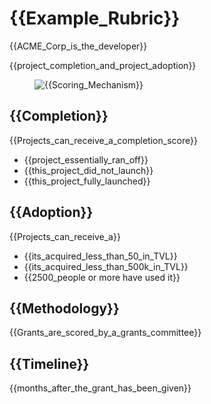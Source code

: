 # {{Example_Rubric}}

{{ACME_Corp_is_the_developer}}

{{project_completion_and_project_adoption}}

<figure><img src="../.gitbook/assets/rubric-score.png" alt="{{Scoring_Mechanism}}"><figcaption></figcaption></figure>

## {{Completion}}

{{Projects_can_receive_a_completion_score}}

- {{project_essentially_ran_off}}
- {{this_project_did_not_launch}}
- {{this_project_fully_launched}}

## {{Adoption}}

{{Projects_can_receive_a}}

- {{its_acquired_less_than_50_in_TVL}}
- {{its_acquired_less_than_500k_in_TVL}}
- {{2500_people or more have used it}}

## {{Methodology}}

{{Grants_are_scored_by_a_grants_committee}}

## {{Timeline}}

{{months_after_the_grant_has_been_given}}

